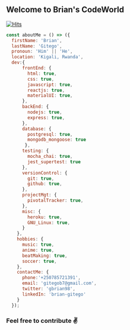 ## Welcome to Brian's CodeWorld
[![Hits](https://hits.seeyoufarm.com/api/count/incr/badge.svg?url=https%3A%2F%2Fgithub.com%2Fgitego-brian%2Fhit-counter&count_bg=%2379C83D&title_bg=%23555555&icon=&icon_color=%23E7E7E7&title=hits&edge_flat=false)](https://hits.seeyoufarm.com)

```js
const aboutMe = () => ({
  firstName: 'Brian',
  lastName: 'Gitego',
  pronoun: 'Him' || 'He',
  location: 'Kigali, Rwanda',
  dev:{
      frontEnd: {
        html: true,
        css: true,
        javascript: true,
        reactjs: true,
        materialUI: true,
      },
      backEnd: {
        nodejs: true,
        express: true,
      },
      database: {
      	postgresql: true,
        mongodb_mongoose: true
       },
      testing: {
        mocha_chai: true,
        jest_supertest: true
      },
      versionControl: {
        git: true,
        github: true,
      },
      projectMgt: {
        pivotalTracker: true,
      },
      misc: {
        heroku: true,
        GNU_Linux: true,
      }
    },
    hobbies: {
      music: true,
      anime: true,
      beatMaking: true,
      soccer: true,
    },
    contactMe: {
      phone:'+250785721391',
      email: 'gitegob7@gmail.com',
      twitter: 'gbrian98',
      linkedIn: 'brian-gitego'
    }
  });
```

### Feel free to contribute ✌️
